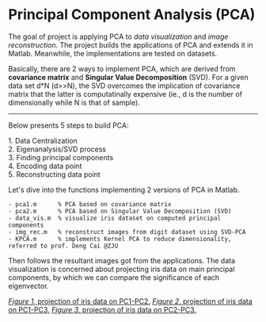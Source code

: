 Principal Component Analysis (PCA)
======
The goal of project is applying PCA to _data visualization_ and _image reconstruction_. The project builds the applications of PCA and extends it in Matlab. Meanwhile, the implementations are tested on datasets.

Basically, there are 2 ways to implement PCA, which are derived from **covariance matrix** and **Singular Value Decomposition** (SVD).
For a given data set d*N (d>>N), the SVD overcomes the implication of covariance matrix that the latter is computatinally expensive (ie., d is the number of dimensionally while N is that of sample).
<hr/>
Below presents 5 steps to build PCA:<p>
1. Data Centralization<br>
2. Eigenanalysis/SVD process<br>
3. Finding principal components<br>
4. Encoding data point<br>
5. Reconstructing data point<br>

Let's dive into the functions implementing 2 versions of PCA in Matlab.
```
- pca1.m      % PCA based on covariance matrix
- pca2.m      % PCA based on Singular Value Decomposition (SVD)
- data_vis.m  % visualize iris dataset on computed principal components 
- img_rec.m   % reconstruct images from digit dataset using SVD-PCA
- KPCA.m      % implements Kernel PCA to reduce dimensionality, referred to prof. Deng Cai @ZJU
```

Then follows the resultant images got from the applications.
The data visualization is concerned about projecting iris data on main principal components, by which we can compare the significance of each eigenvector.

[_Figure 1_, projection of iris data on PC1-PC2.](../imgs/PC1-PC2.jpg)
[_Figure 2_, projection of iris data on PC1-PC3.](../imgs/PC1-PC3.jpg)
[_Figure 3_, projection of iris data on PC2-PC3.](../imgs/PC2-PC3.jpg)
